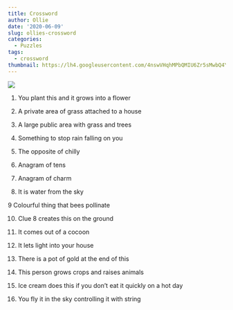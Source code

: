 ```yaml
---
title: Crossword
author: Ollie
date: '2020-06-09'
slug: ollies-crossword
categories:
  - Puzzles
tags:
  - crossword
thumbnail: https://lh4.googleusercontent.com/4nswVHqhMPbQMIU6Zr5sMwbQ4YiFZzAUONQOzQ3CXUFiLTugO79jFnWuyD30IWJMjcE57KRdRCphqrjA1OgewBScK_-QippTPiBuAxI
---
```


![](https://lh4.googleusercontent.com/4nswVHqhMPbQMIU6Zr5sMwbQ4YiFZzAUONQOzQ3CXUFiLTugO79jFnWuyD30IWJMjcE57KRdRCphqrjA1OgewBScK_-QippTPiBuAxI)

1. You plant this and it grows into a flower

2. A private area of grass attached to a house

3. A large public area with grass and trees

4. Something to stop rain falling on you

5. The opposite of chilly

6. Anagram of tens

7. Anagram of charm

8. It is water from the sky

9 Colourful thing that bees pollinate

10. Clue 8 creates this on the ground

11. It comes out of a cocoon

12. It lets light into your house

13. There is a pot of gold at the end of this

14. This person grows crops and raises animals

15. Ice cream does this if you don’t eat it quickly on a hot day

16. You fly it in the sky controlling it with string

<br>
<br>

